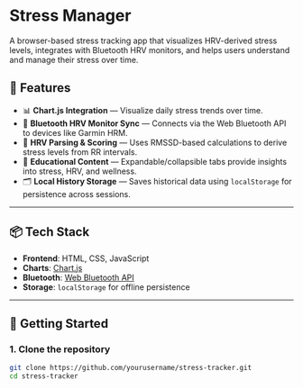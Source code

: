 # Stress Manager

A browser-based stress tracking app that visualizes HRV-derived stress levels, integrates with Bluetooth HRV monitors, and helps users understand and manage their stress over time.


## 🚀 Features

- 📊 **Chart.js Integration** — Visualize daily stress trends over time.
- 💙 **Bluetooth HRV Monitor Sync** — Connects via the Web Bluetooth API to devices like Garmin HRM.
- 🧠 **HRV Parsing & Scoring** — Uses RMSSD-based calculations to derive stress levels from RR intervals.
- 🧠 **Educational Content** — Expandable/collapsible tabs provide insights into stress, HRV, and wellness.
- 🗂️ **Local History Storage** — Saves historical data using `localStorage` for persistence across sessions.

---

## 📦 Tech Stack

- **Frontend**: HTML, CSS, JavaScript
- **Charts**: [Chart.js](https://www.chartjs.org/)
- **Bluetooth**: [Web Bluetooth API](https://developer.mozilla.org/en-US/docs/Web/API/Web_Bluetooth_API)
- **Storage**: `localStorage` for offline persistence

---

## 🔧 Getting Started

### 1. Clone the repository

```bash
git clone https://github.com/yourusername/stress-tracker.git
cd stress-tracker
